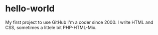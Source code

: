 # hello-world
My first project to use GitHub
I'm a coder since 2000. I write HTML and CSS, sometimes a littele bit PHP-HTML-Mix.
